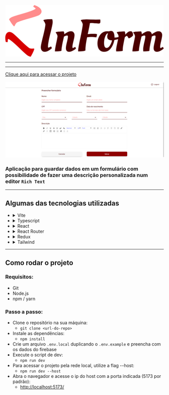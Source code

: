 ![Print](./src/assets/images/logo.svg)
___
___

[Clique aqui para acessar o projeto](https://inform-ten.vercel.app)

![Print](./public/print.png)

### Aplicação para guardar dados em um formulário com possibilidade de fazer uma descrição personalizada num editor `Rich Text`

___

## Algumas das tecnologias utilizadas

* <details>
    <summary>
      Vite
    </summary>
    <p>
      Facilita a criação de projetos enxutos, com rapidez na criação e templates para as libs mais comuns do mercado - neste projeto, utilizei o template React com Typescript.
    </p>
  </details>
* <details>
    <summary>
      Typescript
    </summary>
    <p>
      Facilita o desenvolvimento ao tipar as funções, props dos componentes, estados, contextos etc.
    </p>
  </details>
* <details>
    <summary>
      React
    </summary>
    <p>
      Biblioteca de Front End moderna com que tenho maior familiaridade - Permite a utilização de HTML em conjunto com JavaScript (JSX) e também a criação de componentes reutilizáveis.
    </p>
  </details>
* <details>
    <summary>
      React Router
    </summary>
    <p>
      Permite a navegação facilitada entre rotas sem a necessidade de recarregar a página - Single Page Application (SPA).
    </p>
  </details>
* <details>
    <summary>
      Redux
    </summary>
    <p>
      Facilita o gerenciamento de estados globais permitindo o acesso e alteração dos estados de forma performática.
    </p>
  </details>
* <details>
    <summary>
      Tailwind
    </summary>
    <p>
      Biblioteca CSS que adiciona inúmeras classes com estilos pré-definidos facilmente moldáveis, agilizando a estilização dos componentes e páginas.
    </p>
  </details>

___

## Como rodar o projeto

### Requisitos:
* Git
* Node.js
* npm / yarn

### Passo a passo:
* Clone o repositório na sua máquina:
  * `git clone <url-do-repo>`
* Instale as dependências:
  * `npm install`
* Crie um arquivo `.env.local` duplicando o `.env.example` e preencha com os dados do firebase
* Execute o script de dev:
  * `npm run dev`
* Para acessar o projeto pela rede local, utilize a flag --host:
  * `npm run dev --host`
* Abra o navegador e acesse o ip do host com a porta indicada (5173 por padrão):
  * [http://localhost:5173/](http://localhost:5173/)